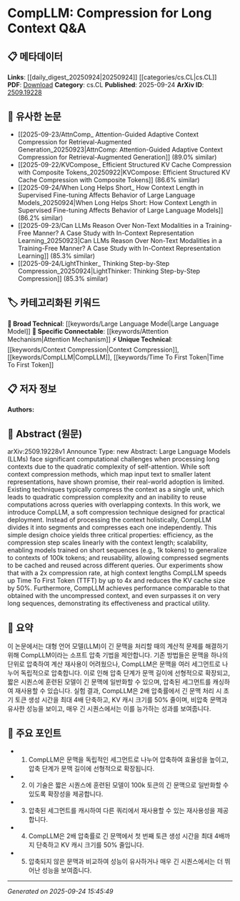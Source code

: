 <!-- KEYWORD_LINKING_METADATA:
{
  "processed_timestamp": "2025-09-24T15:45:49.025378",
  "vocabulary_version": "1.0",
  "selected_keywords": [
    "Large Language Model",
    "Attention Mechanism",
    "Context Compression",
    "CompLLM",
    "Time To First Token"
  ],
  "rejected_keywords": [],
  "similarity_scores": {
    "Large Language Model": 0.85,
    "Attention Mechanism": 0.88,
    "Context Compression": 0.8,
    "CompLLM": 0.78,
    "Time To First Token": 0.72
  },
  "extraction_method": "AI_prompt_based",
  "budget_applied": true,
  "candidates_json": {
    "candidates": [
      {
        "surface": "Large Language Models",
        "canonical": "Large Language Model",
        "aliases": [
          "LLMs"
        ],
        "category": "broad_technical",
        "rationale": "Large Language Models are central to the paper's focus on context compression, linking to broader discussions in NLP.",
        "novelty_score": 0.45,
        "connectivity_score": 0.88,
        "specificity_score": 0.65,
        "link_intent_score": 0.85
      },
      {
        "surface": "self-attention",
        "canonical": "Attention Mechanism",
        "aliases": [
          "self-attention"
        ],
        "category": "specific_connectable",
        "rationale": "Self-attention is a key component of Transformers, relevant for understanding the computational challenges addressed.",
        "novelty_score": 0.5,
        "connectivity_score": 0.9,
        "specificity_score": 0.8,
        "link_intent_score": 0.88
      },
      {
        "surface": "context compression",
        "canonical": "Context Compression",
        "aliases": [
          "soft context compression"
        ],
        "category": "unique_technical",
        "rationale": "The paper introduces a novel approach to context compression, which is central to its contribution.",
        "novelty_score": 0.75,
        "connectivity_score": 0.7,
        "specificity_score": 0.85,
        "link_intent_score": 0.8
      },
      {
        "surface": "CompLLM",
        "canonical": "CompLLM",
        "aliases": [],
        "category": "unique_technical",
        "rationale": "CompLLM is the specific technique introduced in the paper, representing a unique contribution.",
        "novelty_score": 0.8,
        "connectivity_score": 0.65,
        "specificity_score": 0.9,
        "link_intent_score": 0.78
      },
      {
        "surface": "Time To First Token",
        "canonical": "Time To First Token",
        "aliases": [
          "TTFT"
        ],
        "category": "unique_technical",
        "rationale": "Time To First Token is a performance metric used to evaluate the efficiency of the proposed method.",
        "novelty_score": 0.7,
        "connectivity_score": 0.6,
        "specificity_score": 0.75,
        "link_intent_score": 0.72
      }
    ],
    "ban_list_suggestions": [
      "method",
      "experiment",
      "performance"
    ]
  },
  "decisions": [
    {
      "candidate_surface": "Large Language Models",
      "resolved_canonical": "Large Language Model",
      "decision": "linked",
      "scores": {
        "novelty": 0.45,
        "connectivity": 0.88,
        "specificity": 0.65,
        "link_intent": 0.85
      }
    },
    {
      "candidate_surface": "self-attention",
      "resolved_canonical": "Attention Mechanism",
      "decision": "linked",
      "scores": {
        "novelty": 0.5,
        "connectivity": 0.9,
        "specificity": 0.8,
        "link_intent": 0.88
      }
    },
    {
      "candidate_surface": "context compression",
      "resolved_canonical": "Context Compression",
      "decision": "linked",
      "scores": {
        "novelty": 0.75,
        "connectivity": 0.7,
        "specificity": 0.85,
        "link_intent": 0.8
      }
    },
    {
      "candidate_surface": "CompLLM",
      "resolved_canonical": "CompLLM",
      "decision": "linked",
      "scores": {
        "novelty": 0.8,
        "connectivity": 0.65,
        "specificity": 0.9,
        "link_intent": 0.78
      }
    },
    {
      "candidate_surface": "Time To First Token",
      "resolved_canonical": "Time To First Token",
      "decision": "linked",
      "scores": {
        "novelty": 0.7,
        "connectivity": 0.6,
        "specificity": 0.75,
        "link_intent": 0.72
      }
    }
  ]
}
-->

# CompLLM: Compression for Long Context Q&A

## 📋 메타데이터

**Links**: [[daily_digest_20250924|20250924]] [[categories/cs.CL|cs.CL]]
**PDF**: [Download](https://arxiv.org/pdf/2509.19228.pdf)
**Category**: cs.CL
**Published**: 2025-09-24
**ArXiv ID**: [2509.19228](https://arxiv.org/abs/2509.19228)

## 🔗 유사한 논문
- [[2025-09-23/AttnComp_ Attention-Guided Adaptive Context Compression for Retrieval-Augmented Generation_20250923|AttnComp: Attention-Guided Adaptive Context Compression for Retrieval-Augmented Generation]] (89.0% similar)
- [[2025-09-22/KVCompose_ Efficient Structured KV Cache Compression with Composite Tokens_20250922|KVCompose: Efficient Structured KV Cache Compression with Composite Tokens]] (86.6% similar)
- [[2025-09-24/When Long Helps Short_ How Context Length in Supervised Fine-tuning Affects Behavior of Large Language Models_20250924|When Long Helps Short: How Context Length in Supervised Fine-tuning Affects Behavior of Large Language Models]] (86.2% similar)
- [[2025-09-23/Can LLMs Reason Over Non-Text Modalities in a Training-Free Manner? A Case Study with In-Context Representation Learning_20250923|Can LLMs Reason Over Non-Text Modalities in a Training-Free Manner? A Case Study with In-Context Representation Learning]] (85.3% similar)
- [[2025-09-24/LightThinker_ Thinking Step-by-Step Compression_20250924|LightThinker: Thinking Step-by-Step Compression]] (85.3% similar)

## 🏷️ 카테고리화된 키워드
**🧠 Broad Technical**: [[keywords/Large Language Model|Large Language Model]]
**🔗 Specific Connectable**: [[keywords/Attention Mechanism|Attention Mechanism]]
**⚡ Unique Technical**: [[keywords/Context Compression|Context Compression]], [[keywords/CompLLM|CompLLM]], [[keywords/Time To First Token|Time To First Token]]

## 📋 저자 정보

**Authors:** 

## 📄 Abstract (원문)

arXiv:2509.19228v1 Announce Type: new 
Abstract: Large Language Models (LLMs) face significant computational challenges when processing long contexts due to the quadratic complexity of self-attention. While soft context compression methods, which map input text to smaller latent representations, have shown promise, their real-world adoption is limited. Existing techniques typically compress the context as a single unit, which leads to quadratic compression complexity and an inability to reuse computations across queries with overlapping contexts. In this work, we introduce CompLLM, a soft compression technique designed for practical deployment. Instead of processing the context holistically, CompLLM divides it into segments and compresses each one independently. This simple design choice yields three critical properties: efficiency, as the compression step scales linearly with the context length; scalability, enabling models trained on short sequences (e.g., 1k tokens) to generalize to contexts of 100k tokens; and reusability, allowing compressed segments to be cached and reused across different queries. Our experiments show that with a 2x compression rate, at high context lengths CompLLM speeds up Time To First Token (TTFT) by up to 4x and reduces the KV cache size by 50%. Furthermore, CompLLM achieves performance comparable to that obtained with the uncompressed context, and even surpasses it on very long sequences, demonstrating its effectiveness and practical utility.

## 📝 요약

이 논문에서는 대형 언어 모델(LLM)이 긴 문맥을 처리할 때의 계산적 문제를 해결하기 위해 CompLLM이라는 소프트 압축 기법을 제안합니다. 기존 방법들은 문맥을 하나의 단위로 압축하여 계산 재사용이 어려웠으나, CompLLM은 문맥을 여러 세그먼트로 나누어 독립적으로 압축합니다. 이로 인해 압축 단계가 문맥 길이에 선형적으로 확장되고, 짧은 시퀀스에 훈련된 모델이 긴 문맥에 일반화할 수 있으며, 압축된 세그먼트를 캐싱하여 재사용할 수 있습니다. 실험 결과, CompLLM은 2배 압축률에서 긴 문맥 처리 시 초기 토큰 생성 시간을 최대 4배 단축하고, KV 캐시 크기를 50% 줄이며, 비압축 문맥과 유사한 성능을 보이고, 매우 긴 시퀀스에서는 이를 능가하는 성과를 보여줍니다.

## 🎯 주요 포인트

- 1. CompLLM은 문맥을 독립적인 세그먼트로 나누어 압축하여 효율성을 높이고, 압축 단계가 문맥 길이에 선형적으로 확장됩니다.
- 2. 이 기술은 짧은 시퀀스에 훈련된 모델이 100k 토큰의 긴 문맥으로 일반화할 수 있도록 확장성을 제공합니다.
- 3. 압축된 세그먼트를 캐시하여 다른 쿼리에서 재사용할 수 있는 재사용성을 제공합니다.
- 4. CompLLM은 2배 압축률로 긴 문맥에서 첫 번째 토큰 생성 시간을 최대 4배까지 단축하고 KV 캐시 크기를 50% 줄입니다.
- 5. 압축되지 않은 문맥과 비교하여 성능이 유사하거나 매우 긴 시퀀스에서는 더 뛰어난 성능을 보여줍니다.


---

*Generated on 2025-09-24 15:45:49*